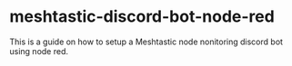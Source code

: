 # meshtastic-discord-bot-node-red
This is a guide on how to setup a Meshtastic node nonitoring discord bot using node red. 
